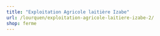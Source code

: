 ```yaml
---
title: "Exploitation Agricole laitière Izabe"
url: /lourquen/exploitation-agricole-laitiere-izabe-2/
shop: ferme
---
```

